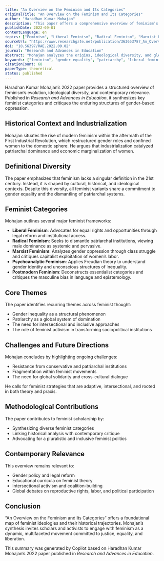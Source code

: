 ```yaml
---
title: "An Overview on the Feminism and Its Categories"
originalTitle: "An Overview on the Feminism and Its Categories"
author: "Haradhan Kumar Mohajan"
description: "This paper offers a comprehensive overview of feminism’s historical development, ideological foundations, and categorical variants. Mohajan traces the evolution of feminist thought from early movements to contemporary debates, highlighting key challenges and future directions for global gender justice."
publishDate: 2022-09-01
contentLanguage: en
topics: ["Feminism", "Liberal Feminism", "Radical Feminism", "Marxist Feminism", "Postmodern Feminism", "Gender Equality", "Patriarchy Critique"]
sourceUrl: "https://www.researchgate.net/publication/363653787_An_Overview_on_the_Feminism_and_Its_Categories"
doi: "10.56397/RAE.2022.09.02"
journal: "Research and Advances in Education"
abstract: "Mohajan analyzes the origins, ideological diversity, and global trajectory of feminism. He outlines major feminist categories—including liberal, radical, Marxist, psychoanalytic, and postmodern feminism—while emphasizing their shared commitment to dismantling patriarchal structures and achieving gender equality. The paper also explores the historical impact of industrialization on gender roles and the sociopolitical marginalization of women. It concludes with reflections on the challenges facing feminist movements and the need for inclusive, intersectional strategies."
keywords: ["feminism", "gender equality", "patriarchy", "liberal feminism", "radical feminism", "Marxist feminism", "postmodern feminism"]
citationCount: 68
paperType: theoretical
status: published
---
```


Haradhan Kumar Mohajan’s 2022 paper provides a structured overview of feminism’s evolution, ideological diversity, and contemporary relevance. Published in *Research and Advances in Education*, it synthesizes key feminist categories and critiques the enduring structures of gender-based oppression.

## Historical Context and Industrialization

Mohajan situates the rise of modern feminism within the aftermath of the First Industrial Revolution, which restructured gender roles and confined women to the domestic sphere. He argues that industrialization catalyzed patriarchal dominance and economic marginalization of women.

## Definitional Diversity

The paper emphasizes that feminism lacks a singular definition in the 21st century. Instead, it is shaped by cultural, historical, and ideological contexts. Despite this diversity, all feminist variants share a commitment to gender equality and the dismantling of patriarchal systems.

## Feminist Categories

Mohajan outlines several major feminist frameworks:

- **Liberal Feminism**: Advocates for equal rights and opportunities through legal reform and institutional access.
- **Radical Feminism**: Seeks to dismantle patriarchal institutions, viewing male dominance as systemic and pervasive.
- **Marxist Feminism**: Analyzes gender oppression through class struggle and critiques capitalist exploitation of women’s labor.
- **Psychoanalytic Feminism**: Applies Freudian theory to understand gender identity and unconscious structures of inequality.
- **Postmodern Feminism**: Deconstructs essentialist categories and critiques the masculine bias in language and epistemology.

## Core Themes

The paper identifies recurring themes across feminist thought:

- Gender inequality as a structural phenomenon
- Patriarchy as a global system of domination
- The need for intersectional and inclusive approaches
- The role of feminist activism in transforming sociopolitical institutions

## Challenges and Future Directions

Mohajan concludes by highlighting ongoing challenges:

- Resistance from conservative and patriarchal institutions
- Fragmentation within feminist movements
- The need for global solidarity and cross-cultural dialogue

He calls for feminist strategies that are adaptive, intersectional, and rooted in both theory and praxis.

## Methodological Contributions

The paper contributes to feminist scholarship by:

- Synthesizing diverse feminist categories
- Linking historical analysis with contemporary critique
- Advocating for a pluralistic and inclusive feminist politics

## Contemporary Relevance

This overview remains relevant to:

- Gender policy and legal reform
- Educational curricula on feminist theory
- Intersectional activism and coalition-building
- Global debates on reproductive rights, labor, and political participation

## Conclusion

“An Overview on the Feminism and Its Categories” offers a foundational map of feminist ideologies and their historical trajectories. Mohajan’s synthesis invites scholars and activists to engage with feminism as a dynamic, multifaceted movement committed to justice, equality, and liberation.

This summary was generated by Copilot based on Haradhan Kumar Mohajan’s 2022 paper published in *Research and Advances in Education*.

